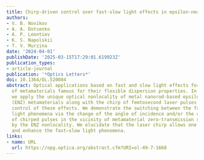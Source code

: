 ```yaml
---
title: Chirp-driven control over fast-slow light effects in epsilon-near-zero metamaterials
authors:
- V. B. Novikov
- A. A. Dotsenko
- A. P. Leontiev
- K. S. Napolskii
- T. V. Murzina
date: '2024-04-01'
publishDate: '2025-03-15T17:29:01.619923Z'
publication_types:
- article-journal
publication: '*Optics Letters*'
doi: 10.1364/OL.520084
abstract: Optical applications based on fast and slow light effects force the usage
  of metamaterials famous for their flexible dispersion properties. In this work,
  we apply the unique optical nonlocality of metal nanorod-based epsilon-near-zero
  (ENZ) metamaterials along with the chirp of femtosecond laser pulses for astonishing
  control of these effects. We demonstrate the switching between the fast and slow
  light phenomena via the change of the angle of incidence and/or the central wavelength
  of chirped pulses in the vicinity of metamaterial zero-transmission regime mediated
  by the ENZ nonlocality. We elucidate that the laser chirp allows one to manipulate
  and enhance the fast–slow light phenomena.
links:
- name: URL
  url: https://opg.optica.org/abstract.cfm?URI=ol-49-7-1668
---
```

